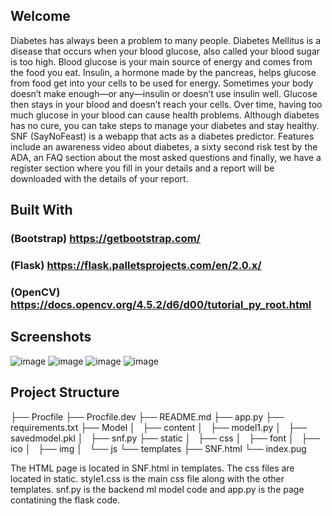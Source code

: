 ## Welcome
Diabetes has always been a problem to many people. Diabetes Mellitus is a disease that occurs when your blood glucose, also called your blood sugar is too high. Blood glucose is your main source of energy and comes from the food you eat. Insulin, a hormone made by the pancreas, helps glucose from food get into your cells to be used for energy. Sometimes your body doesn’t make enough—or any—insulin or doesn’t use insulin well. Glucose then stays in your blood and doesn’t reach your cells. Over time, having too much glucose in your blood can cause health problems. Although diabetes has no cure, you can take steps to manage your diabetes and stay healthy.
SNF (SayNoFeast) is a webapp that acts as a diabetes predictor. Features include an awareness video about diabetes, a sixty second risk test by the ADA, an FAQ section about the most asked questions and finally, we have a register section where you fill in your details and a report will be downloaded with the details of your report. 

## Built With
### (Bootstrap)  https://getbootstrap.com/  
### (Flask)  https://flask.palletsprojects.com/en/2.0.x/
### (OpenCV) https://docs.opencv.org/4.5.2/d6/d00/tutorial_py_root.html

## Screenshots
![image](https://user-images.githubusercontent.com/67377539/150679915-01c269cc-1558-4cde-9665-1aca0c3641f4.png)
![image](https://user-images.githubusercontent.com/67377539/150680034-c8065d92-d9d2-4d9f-b95c-f6300492b0bf.png)
![image](https://user-images.githubusercontent.com/67377539/150680056-88eeb508-0d8f-4c3d-a02a-fca4f6d67070.png)
![image](https://user-images.githubusercontent.com/67377539/150679768-6d02b4e8-1b9d-4efd-a8f7-a47ac0bb64a3.png)

## Project Structure


├── Procfile
├── Procfile.dev
├── README.md
├── app.py
├── requirements.txt
├── Model
│   ├── content
│   ├── model1.py
│   ├── savedmodel.pkl
│   ├── snf.py
├── static
│   ├── css
│   ├── font
│   ├── ico
│   ├── img
│   └── js
└── templates
    ├── SNF.html
    └── index.pug


The HTML page is located in SNF.html in templates. The css files are located in static. style1.css is the main css file along with the other templates. snf.py is the backend ml model code and app.py is the page contatining the flask code. 
